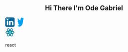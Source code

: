 <h2 align="center">Hi There I'm Ode Gabriel</h2>
</hr>

<img src="https://github.com/odegabriel/odegabriel/blob/main/linked%20in.png" width="30px" height="30px" />
<img src="https://github.com/odegabriel/odegabriel/blob/main/Twitter-Logo.png" width="30px" height="30px" />
</br>

<img src="https://github.com/odegabriel/odegabriel/blob/main/react.png" width="30px" height="30px" />
<p>react</p>
